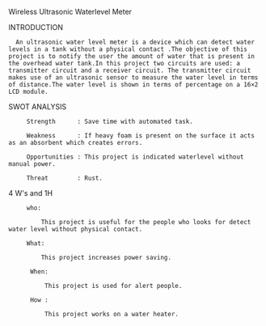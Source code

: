 Wireless Ultrasonic Waterlevel Meter 

INTRODUCTION

      An ultrasonic water level meter is a device which can detect water levels in a tank without a physical contact .The objective of this project is to notify the user the amount of water that is present in the overhead water tank.In this project two circuits are used: a transmitter circuit and a receiver circuit. The transmitter circuit makes use of an ultrasonic sensor to measure the water level in terms of distance.The water level is shown in terms of percentage on a 16×2 LCD module.
      
 SWOT ANALYSIS
 
         Strength      : Save time with automated task.
         
         Weakness      : If heavy foam is present on the surface it acts as an absorbent which creates errors.
         
         Opportunities : This project is indicated waterlevel without manual power.
         
         Threat        : Rust.
        
 4 W's and 1H
         
         who: 
         
             This project is useful for the people who looks for detect water level without physical contact.
             
         What:
         
             This project increases power saving.
             
          When:
          
              This project is used for alert people.
         
          How :
          
              This project works on a water heater.
